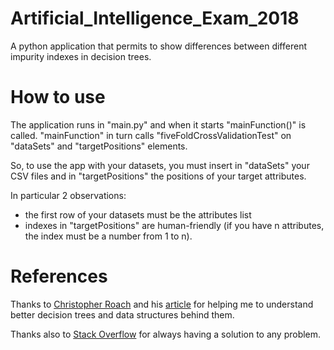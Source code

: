 # Artificial_Intelligence_Exam_2018
A python application that permits to show differences between different impurity indexes in decision trees.

# How to use
The application runs in "main.py" and when it starts "mainFunction()" is called. "mainFunction" in turn calls "fiveFoldCrossValidationTest" on "dataSets" and "targetPositions" elements.

So, to use the app with your datasets, you must insert in "dataSets" your CSV files and in "targetPositions" the positions of your target attributes.

In particular 2 observations:
* the first row of your datasets must be the attributes list
* indexes in "targetPositions" are human-friendly (if you have n attributes, the index must be a number from 1 to n).

# References
Thanks to [Christopher Roach](http://www.oreilly.com/pub/au/1904 "Christopher Roach oreilly page") and his [article](http://archive.oreilly.com/pub/a/python/2006/02/09/ai_decision_trees.html) for helping me to understand better decision trees and data structures behind them.

Thanks also to [Stack Overflow](https://stackoverflow.com/) for always having a solution to any problem.